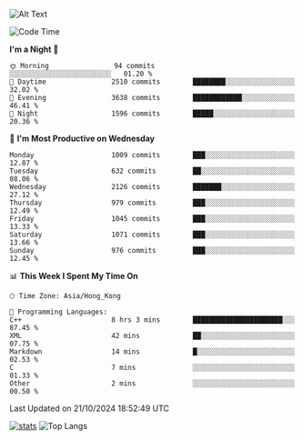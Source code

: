 ![Alt Text](https://media.tenor.com/3Gehha8RO-sAAAAC/goose-dance.gif)

<!--START_SECTION:waka-->
![Code Time](http://img.shields.io/badge/Code%20Time-331%20hrs%2031%20mins-blue)

**I'm a Night 🦉** 

```text
🌞 Morning                94 commits          ░░░░░░░░░░░░░░░░░░░░░░░░░   01.20 % 
🌆 Daytime                2510 commits        ████████░░░░░░░░░░░░░░░░░   32.02 % 
🌃 Evening                3638 commits        ████████████░░░░░░░░░░░░░   46.41 % 
🌙 Night                  1596 commits        █████░░░░░░░░░░░░░░░░░░░░   20.36 % 
```
📅 **I'm Most Productive on Wednesday** 

```text
Monday                   1009 commits        ███░░░░░░░░░░░░░░░░░░░░░░   12.87 % 
Tuesday                  632 commits         ██░░░░░░░░░░░░░░░░░░░░░░░   08.06 % 
Wednesday                2126 commits        ███████░░░░░░░░░░░░░░░░░░   27.12 % 
Thursday                 979 commits         ███░░░░░░░░░░░░░░░░░░░░░░   12.49 % 
Friday                   1045 commits        ███░░░░░░░░░░░░░░░░░░░░░░   13.33 % 
Saturday                 1071 commits        ███░░░░░░░░░░░░░░░░░░░░░░   13.66 % 
Sunday                   976 commits         ███░░░░░░░░░░░░░░░░░░░░░░   12.45 % 
```


📊 **This Week I Spent My Time On** 

```text
🕑︎ Time Zone: Asia/Hong_Kong

💬 Programming Languages: 
C++                      8 hrs 3 mins        ██████████████████████░░░   87.45 % 
XML                      42 mins             ██░░░░░░░░░░░░░░░░░░░░░░░   07.75 % 
Markdown                 14 mins             █░░░░░░░░░░░░░░░░░░░░░░░░   02.53 % 
C                        7 mins              ░░░░░░░░░░░░░░░░░░░░░░░░░   01.33 % 
Other                    2 mins              ░░░░░░░░░░░░░░░░░░░░░░░░░   00.50 % 
```


 Last Updated on 21/10/2024 18:52:49 UTC
<!--END_SECTION:waka-->
[![stats](https://github-readme-stats-rose-phi.vercel.app/api?username=jxncted&count_private=true)](https://github.com/jxncted/github-readme-stats)
![Top Langs](https://github-readme-stats-rose-phi.vercel.app/api/top-langs/?username=jxncted\&layout=compact&hide=c,assembly,jupyter%20notebook)
